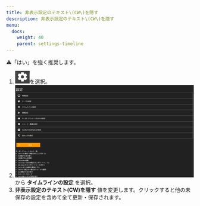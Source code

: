 ```yaml
---
title: 非表示設定のテキスト\(CW\)を隠す
description: 非表示設定のテキスト\(CW\)を隠す
menu:
  docs:
    weight: 40
    parent: settings-timeline
---
```

⚠️「はい」を強く推奨します。  

1. ![settings1](https://raw.githubusercontent.com/cutls/TheDeskDocs/master/media/settings1.png)を選択。
1. ![settings2](https://raw.githubusercontent.com/cutls/TheDeskDocs/master/media/settings2.png)から __タイムラインの設定__ を選択。
1.  __非表示設定のテキスト\(CW\)を隠す__ 値を変更します。クリックすると他の未保存の設定を含めて全て更新・保存されます。
